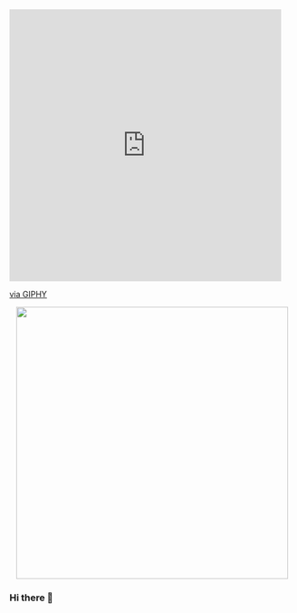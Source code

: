 <iframe src="https://giphy.com/embed/3oKIPbabJ7lMibF0CA" width="480" height="480" frameBorder="0" class="giphy-embed" allowFullScreen></iframe><p><a href="https://giphy.com/gifs/3oKIPbabJ7lMibF0CA">via GIPHY</a></p>

<div id="header" align="center">
  <img src="https://media.giphy.com/media/3oKIPbabJ7lMibF0CA/giphy.gif" width="480" height="480"/>
</div>

### Hi there 👋


<!--
**Vsevolod-IT/Vsevolod-IT** is a ✨ _special_ ✨ repository because its `README.md` (this file) appears on your GitHub profile.

Here are some ideas to get you started:

- 🔭 I’m currently working on ...
- 🌱 I’m currently learning ...
- 👯 I’m looking to collaborate on ...
- 🤔 I’m looking for help with ...
- 💬 Ask me about ...
- 📫 How to reach me: ...
- 😄 Pronouns: ...
- ⚡ Fun fact: ...
-->
